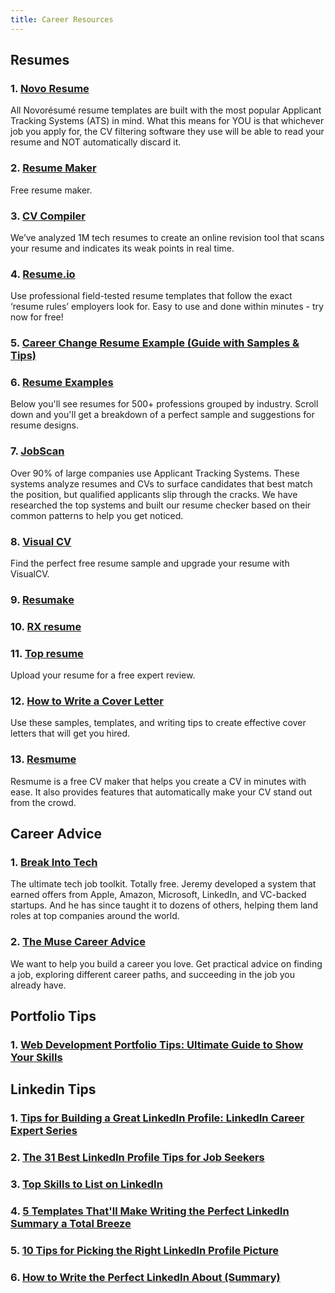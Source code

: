 ```yaml
---
title: Career Resources
---
```


## Resumes

### 1. [Novo Resume](https://novoresume.com/resume-templates)

All Novorésumé resume templates are built with the most popular Applicant Tracking Systems (ATS) in mind. What this means for YOU is that whichever job you apply for, the CV filtering software they use will be able to read your resume and NOT automatically discard it.

### 2. [Resume Maker](https://www.resumemaker.online/)

Free resume maker.


### 3. [CV Compiler](https://cvcompiler.com/)

We’ve analyzed 1M tech resumes to create an online revision tool that scans your resume and indicates its weak points in real time.


### 4. [Resume.io](https://resume.io/)

Use professional field-tested resume templates that follow the exact ‘resume rules’ employers look for. Easy to use and done within minutes - try now for free!

### 5. [Career Change Resume Example (Guide with Samples & Tips)](https://zety.com/blog/career-change-resume)


### 6. [Resume Examples](https://zety.com/resume-examples)

Below you'll see resumes for 500+ professions grouped by industry. Scroll down and you'll get a breakdown of a perfect sample and suggestions for resume designs.

### 7. [JobScan](https://www.jobscan.co/)

Over 90% of large companies use Applicant Tracking Systems. These systems analyze resumes and CVs to surface candidates that best match the position, but qualified applicants slip through the cracks. We have researched the top systems and built our resume checker based on their common patterns to help you get noticed.


### 8. [Visual CV](https://www.visualcv.com/resume-samples/)

Find the perfect free resume sample and upgrade your resume with VisualCV.

### 9. [Resumake](https://resumake.io/)

### 10. [RX resume](https://rxresu.me/)

### 11. [Top resume](https://www.topresume.com/?pt=nb0Z3LlCFtFcX)

Upload your resume for a free expert review.

### 12. [How to Write a Cover Letter](https://www.thebalancecareers.com/cover-letters-4161919)

Use these samples, templates, and writing tips to create effective cover letters that will get you hired.

### 13. [Resmume](https://resmume.com/)

Resmume is a free CV maker that helps you create a CV in minutes with ease. It also provides features that automatically make your CV stand out from the crowd.

## Career Advice

### 1. [Break Into Tech](https://www.breakinto.tech/)

The ultimate tech job toolkit. Totally free.
Jeremy developed a system that earned offers from Apple, Amazon, Microsoft, LinkedIn, and VC-backed startups. And he has since taught it to dozens of others, helping them land roles at top companies around the world.

### 2. [The Muse Career Advice](https://www.themuse.com/advice)

We want to help you build a career you love. Get practical advice on finding a job, exploring different career paths, and succeeding in the job you already have.

## Portfolio Tips

### 1. [Web Development Portfolio Tips: Ultimate Guide to Show Your Skills](https://designmodo.com/dev-portfolio-tips/)


## Linkedin Tips

### 1. [Tips for Building a Great LinkedIn Profile: LinkedIn Career Expert Series](https://blog.linkedin.com/2017/february/17/-tips-for-building-a-great-linkedin-profile-career-expert)


### 2. [The 31 Best LinkedIn Profile Tips for Job Seekers](https://www.themuse.com/advice/linkedin-profile-tips)


### 3. [Top Skills to List on LinkedIn](https://www.thebalancecareers.com/top-skills-to-list-on-linkedin-2062321)


### 4. [5 Templates That'll Make Writing the Perfect LinkedIn Summary a Total Breeze](https://www.themuse.com/advice/5-templates-thatll-make-writing-the-perfect-linkedin-summary-a-breeze)


### 5. [10 Tips for Picking the Right LinkedIn Profile Picture](https://business.linkedin.com/talent-solutions/blog/2014/12/5-tips-for-picking-the-right-linkedin-profile-picture)


### 6. [How to Write the Perfect LinkedIn About (Summary)](https://www.linkedin.com/pulse/how-write-perfect-linkedin-summary-william-arruda/)

